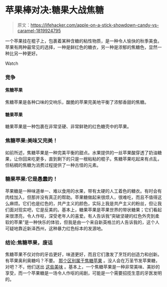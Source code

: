 # 苹果棒对决:糖果大战焦糖

> 原文：<https://lifehacker.com/apple-on-a-stick-showdown-candy-vs-caramel-1819924795>

一个苹果挂在棍子上，包裹着某种含糖的粘性物质，是一种令人愉快的秋季美食。苹果有两种最常见的选择，一种是鲜红色的糖衣，另一种是浓郁的焦糖色，显然一种比另一种更好。

Watch

### 竞争

#### 焦糖苹果

焦糖苹果是各种口味的交响乐，酸脆的苹果完美地平衡了浓郁香甜的焦糖。

#### 糖果苹果

糖果苹果是一种包裹在非常坚硬、非常鲜艳的红色糖壳中的苹果。

### 焦糖苹果:美味又完美！

如前所述，焦糖苹果是一种完美平衡的甜点。水果提供的一丝苹果酸穿透了奶油糖果，让你回来吃更多，直到剩下的只是一根粘粘的棍子。焦糖苹果吃起来有点乱，但粘稠的焦糖为消费过程提供了一种古怪的元素。

### 糖果苹果:它是愚蠢的！

苹果糖是一种味道单一、难以食用的水果，带有太硬的人工着色的糖衣。有时会有肉桂加入，但那并没有真正的帮助。苹果糖做起来很烦人，很难吃，而且不值得这么麻烦。它们也是红色的，共产主义的颜色，实际上我是共产主义的粉丝，但让我们面对现实吧，它是反美的。基本上，糖果苹果是苹果世界的带状糖果；它们看起来很漂亮，令人作呕，深受老年人的喜爱。有人告诉我“突破坚硬的红色外壳到柔软的苹果”是一种快乐的体验，但我是由一个来自新英格兰的人告诉我的，这个人可疑地靠近新泽西州，这种暴力红色标本的发源地。

### 结论:焦糖苹果，废话

焦糖苹果不仅对你的牙齿更好，味道更好，而且它们激发了烹饪的创造力和创新。有苹果奥利奥糖吗？不要。 [那个区别属于焦糖苹果](https://www.amazon.com/NABISCO-LIMITED-CARAMEL-APPLE-COOKIES/dp/B00MWH6O1I?asc_campaign=InlineText&asc_refurl=https://lifehacker.com/apple-on-a-stick-showdown-candy-vs-caramel-1819924795&asc_source=&tag=kinjalifehackerlink-20) 。没人会在万圣节发苹果糖，对吧？不，他们送出 [这些美味](http://www.tootsie.com/candy/caramel-apple-pops) 。基本上，一个焦糖苹果是一种非常美味、美妙的享受，而一个苹果糖是一场令人作呕的闹剧，可能是一个需要招揽生意的牙医发明的。